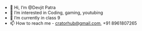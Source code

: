 - 👋 Hi, I’m @Devjit Patra
- 👀 I’m interested in Coding, gaming, youtubing
- 🌱 I’m currently in class 9
- 📫 How to reach me - cratorhub@gmail.com, +91 8961807265

<!---
Creator-Hub-Official/Creator-Hub-Official is a ✨ special ✨ repository because its `README.md` (this file) appears on your GitHub profile.
You can click the Preview link to take a look at your changes.
--->
